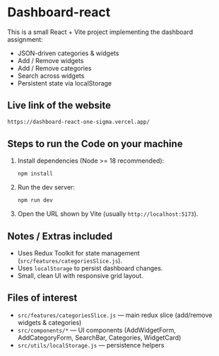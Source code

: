 # Dashboard-react

This is a small React + Vite project implementing the dashboard assignment:
- JSON-driven categories & widgets
- Add / Remove widgets
- Add / Remove categories
- Search across widgets
- Persistent state via localStorage

## Live link of the website
   ```bash
   https://dashboard-react-one-sigma.vercel.app/
   ```

## Steps to run the Code on your machine

1. Install dependencies (Node >= 18 recommended):
   ```bash
   npm install
   ```

2. Run the dev server:
   ```bash
   npm run dev
   ```

3. Open the URL shown by Vite (usually `http://localhost:5173`).

## Notes / Extras included

- Uses Redux Toolkit for state management (`src/features/categoriesSlice.js`).
- Uses `localStorage` to persist dashboard changes.
- Small, clean UI with responsive grid layout.

## Files of interest

- `src/features/categoriesSlice.js` — main redux slice (add/remove widgets & categories)
- `src/components/*` — UI components (AddWidgetForm, AddCategoryForm, SearchBar, Categories, WidgetCard)
- `src/utils/localStorage.js` — persistence helpers

